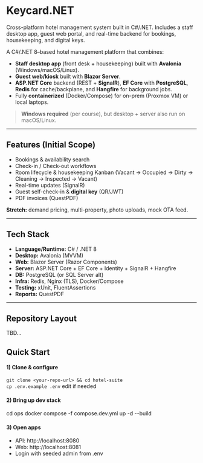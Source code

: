 # Keycard.NET
Cross-platform hotel management system built in C#/.NET. Includes a staff desktop app, guest web portal, and real-time backend for bookings, housekeeping, and digital keys.

A C#/.NET 8–based hotel management platform that combines:
- **Staff desktop app** (front desk + housekeeping) built with **Avalonia** (Windows/macOS/Linux).
- **Guest web/kiosk** built with **Blazor Server**.
- **ASP.NET Core** backend (REST + **SignalR**), **EF Core** with **PostgreSQL**, **Redis** for cache/backplane, and **Hangfire** for background jobs.
- Fully **containerized** (Docker/Compose) for on-prem (Proxmox VM) or local laptops.

> **Windows required** (per course), but desktop + server also run on macOS/Linux.

---

## Features (Initial Scope)
- Bookings & availability search
- Check-in / Check-out workflows
- Room lifecycle & housekeeping Kanban (Vacant → Occupied → Dirty → Cleaning → Inspected → Vacant)
- Real-time updates (SignalR)
- Guest self-check-in & **digital key** (QR/JWT)
- PDF invoices (QuestPDF)

**Stretch:** demand pricing, multi-property, photo uploads, mock OTA feed.

---

## Tech Stack
- **Language/Runtime:** C# / .NET 8
- **Desktop:** Avalonia (MVVM)
- **Web:** Blazor Server (Razor Components)
- **Server:** ASP.NET Core + EF Core + Identity + SignalR + Hangfire
- **DB:** PostgreSQL (or SQL Server alt)
- **Infra:** Redis, Nginx (TLS), Docker/Compose
- **Testing:** xUnit, FluentAssertions
- **Reports:** QuestPDF

---

## Repository Layout
TBD...

## Quick Start
#### 1) Clone & configure
```git clone <your-repo-url> && cd hotel-suite```  
```cp .env.example .env``` edit if needed

#### 2) Bring up dev stack
cd ops
docker compose -f compose.dev.yml up -d --build

#### 3) Open apps
* API:   http://localhost:8080
* Web:   http://localhost:8081
* Login with seeded admin from .env
